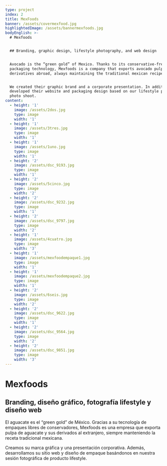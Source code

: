 ```yaml
---
type: project
index: 2
title: MexFoods
banner: /assets/covermexfood.jpg
highlightedImage: /assets/bannermexfoods.jpg
bodyEnglish: >-
  # Mexfoods


  ## Branding, graphic design, lifestyle photography, and web design


  Avocado is the “green gold” of Mexico. Thanks to its conservative-free
  packaging technology, Mexfoods is a company that exports avocado pulp and its
  derivatives abroad, always maintaining the traditional mexican recipe.


  We created their graphic brand and a corporate presentation. In addition, we
  developed their website and packaging design based on our lifestyle product
  photo shoot.
content:
  - height: '1'
    image: /assets/2dos.jpg
    type: image
    width: '1'
  - height: '1'
    image: /assets/3tres.jpg
    type: image
    width: '1'
  - height: '1'
    image: /assets/1uno.jpg
    type: image
    width: '1'
  - height: '2'
    image: /assets/dsc_9193.jpg
    type: image
    width: '1'
  - height: '2'
    image: /assets/5cinco.jpg
    type: image
    width: '2'
  - height: '2'
    image: /assets/dsc_9232.jpg
    type: image
    width: '1'
  - height: '2'
    image: /assets/dsc_9797.jpg
    type: image
    width: '2'
  - height: '1'
    image: /assets/4cuatro.jpg
    type: image
    width: '3'
  - height: '1'
    image: /assets/mexfoodempaque1.jpg
    type: image
    width: '1'
  - height: '1'
    image: /assets/mexfoodempaque2.jpg
    type: image
    width: '1'
  - height: '2'
    image: /assets/6seis.jpg
    type: image
    width: '2'
  - height: '2'
    image: /assets/dsc_9622.jpg
    type: image
    width: '1'
  - height: '2'
    image: /assets/dsc_9564.jpg
    type: image
    width: '2'
  - height: '2'
    image: /assets/dsc_9851.jpg
    type: image
    width: '3'
---
```

# Mexfoods

## Branding, diseño gráfico, fotografía lifestyle y diseño web

El aguacate es el “green gold” de México. Gracias a su tecnología de empaques libres de conservadores, Mexfoods es una empresa que exporta pulpa de aguacate y sus derivados al extranjero, siempre manteniendo la receta tradicional mexicana.

Creamos su marca gráfica y una presentación corporativa. Además, desarrollamos su sitio web y diseño de empaque basándonos en nuestra sesión fotográfica de producto lifestyle.
